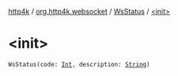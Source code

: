 [http4k](../../index.md) / [org.http4k.websocket](../index.md) / [WsStatus](index.md) / [&lt;init&gt;](./-init-.md)

# &lt;init&gt;

`WsStatus(code: `[`Int`](https://kotlinlang.org/api/latest/jvm/stdlib/kotlin/-int/index.html)`, description: `[`String`](https://kotlinlang.org/api/latest/jvm/stdlib/kotlin/-string/index.html)`)`